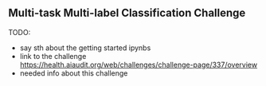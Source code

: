 ## Multi-task Multi-label Classification Challenge

TODO:
- say sth about the getting started ipynbs
- link to the challenge https://health.aiaudit.org/web/challenges/challenge-page/337/overview
- needed info about this challenge
